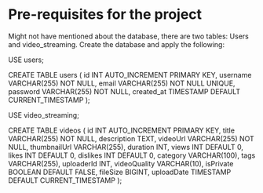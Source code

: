 # Pre-requisites for the project
Might not have mentioned about the database, there are two tables: Users and video_streaming.
Create the database and apply the following:

USE users;

CREATE TABLE users (
  id INT AUTO_INCREMENT PRIMARY KEY,
  username VARCHAR(255) NOT NULL,
  email VARCHAR(255) NOT NULL UNIQUE,
  password VARCHAR(255) NOT NULL,
  created_at TIMESTAMP DEFAULT CURRENT_TIMESTAMP
);

USE video_streaming;

CREATE TABLE videos (
  id INT AUTO_INCREMENT PRIMARY KEY,
  title VARCHAR(255) NOT NULL,
  description TEXT,
  videoUrl VARCHAR(255) NOT NULL,
  thumbnailUrl VARCHAR(255),
  duration INT,
  views INT DEFAULT 0,
  likes INT DEFAULT 0,
  dislikes INT DEFAULT 0,
  category VARCHAR(100),
  tags VARCHAR(255),
  uploaderId INT,
  videoQuality VARCHAR(10),
  isPrivate BOOLEAN DEFAULT FALSE,
  fileSize BIGINT,
  uploadDate TIMESTAMP DEFAULT CURRENT_TIMESTAMP
);
